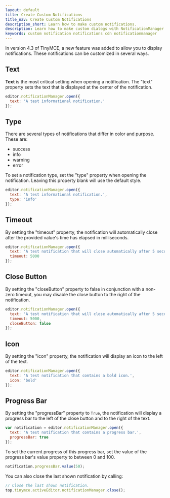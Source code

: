 ```yaml
---
layout: default
title: Create Custom Notifications
title_nav: Create Custom Notifications
description_short: Learn how to make custom notifications.
description: Learn how to make custom dialogs with NotificationManager.
keywords: custom notification notifications cdn notificationmanager
---
```


In version 4.3 of TinyMCE, a new feature was added to allow you to display notifications. These notifications can be customized in several ways.

## Text

**Text** is the most critical setting when opening a notification. The "text" property sets the text that is displayed at the center of the notification.

```js
editor.notificationManager.open({
  text: 'A test informational notification.'
});
```

## Type

There are several types of notifications that differ in color and purpose. These are:

* success
* info
* warning
* error

To set a notification type, set the "type" property when opening the notification. Leaving this property blank will use the default style.

```js
editor.notificationManager.open({
  text: 'A test informational notification.',
  type: 'info'
});
```

## Timeout

By setting the "timeout" property, the notification will automatically close after the provided value's time has elapsed in milliseconds.

```js
editor.notificationManager.open({
  text: 'A test notification that will close automatically after 5 seconds.',
  timeout: 5000
});
```

## Close Button

By setting the "closeButton" property to false in conjunction with a non-zero timeout, you may disable the close button to the right of the notification.

```js
editor.notificationManager.open({
  text: 'A test notification that will close automatically after 5 seconds and has the close button disabled.',
  timeout: 5000,
  closeButton: false
});
```

## Icon

By setting the "icon" property, the notification will display an icon to the left of the text.

```js
editor.notificationManager.open({
  text: 'A test notification that contains a bold icon.',
  icon: 'bold'
});
```

## Progress Bar

By setting the "progressBar" property to `True`, the notification will display a progress bar to the left of the close button and to the right of the text.

```js
var notification = editor.notificationManager.open({
  text: 'A test notification that contains a progress bar.',
  progressBar: true
});
```

To set the current progress of this progress bar, set the value of the progress bar's value property to between 0 and 100.

```js
notification.progressBar.value(50);
```

You can also close the last shown notification by calling:

```js
// Close the last shown notification.
top.tinymce.activeEditor.notificationManager.close();
```
